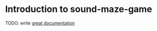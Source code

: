 # Introduction to sound-maze-game

TODO: write [great documentation](http://jacobian.org/writing/what-to-write/)
